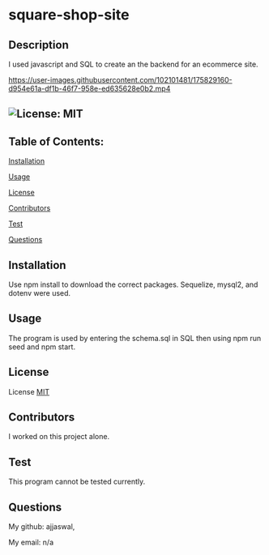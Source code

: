 # square-shop-site
## Description
  I used javascript and SQL to create an the backend for an ecommerce site. 

 https://user-images.githubusercontent.com/102101481/175829160-d954e61a-df1b-46f7-958e-ed635628e0b2.mp4

 

  ## ![License: MIT](https://img.shields.io/badge/License-MIT-yellow.svg)
  
  ## Table of Contents:

  [Installation](#installation)

  [Usage](#usage)

  [License](#license)

  [Contributors](#contributors)

  [Test](#test)

  [Questions](#questions)
  
  ## Installation
  Use npm install to download the correct packages. Sequelize, mysql2, and dotenv were used.
  
  ## Usage
  The program is used by entering the schema.sql in SQL then using npm run seed and npm start. 
  
  ## License

  License [MIT](https://choosealicense.com/licenses/mit/)
  
  ## Contributors
  I worked on this project alone.
  
  ## Test
  This program cannot be tested currently. 
  
  ## Questions
  My github: ajjaswal,
  
  My email: n/a